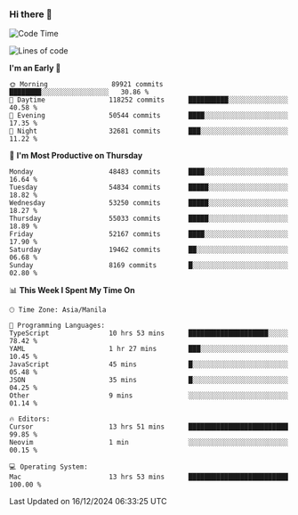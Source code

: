 ### Hi there 👋

<!--START_SECTION:waka-->
![Code Time](http://img.shields.io/badge/Code%20Time-5%2C747%20hrs%2028%20mins-blue)

![Lines of code](https://img.shields.io/badge/From%20Hello%20World%20I%27ve%20Written-114.5%20million%20lines%20of%20code-blue)

**I'm an Early 🐤** 

```text
🌞 Morning                89921 commits       ████████░░░░░░░░░░░░░░░░░   30.86 % 
🌆 Daytime                118252 commits      ██████████░░░░░░░░░░░░░░░   40.58 % 
🌃 Evening                50544 commits       ████░░░░░░░░░░░░░░░░░░░░░   17.35 % 
🌙 Night                  32681 commits       ███░░░░░░░░░░░░░░░░░░░░░░   11.22 % 
```
📅 **I'm Most Productive on Thursday** 

```text
Monday                   48483 commits       ████░░░░░░░░░░░░░░░░░░░░░   16.64 % 
Tuesday                  54834 commits       █████░░░░░░░░░░░░░░░░░░░░   18.82 % 
Wednesday                53250 commits       █████░░░░░░░░░░░░░░░░░░░░   18.27 % 
Thursday                 55033 commits       █████░░░░░░░░░░░░░░░░░░░░   18.89 % 
Friday                   52167 commits       ████░░░░░░░░░░░░░░░░░░░░░   17.90 % 
Saturday                 19462 commits       ██░░░░░░░░░░░░░░░░░░░░░░░   06.68 % 
Sunday                   8169 commits        █░░░░░░░░░░░░░░░░░░░░░░░░   02.80 % 
```


📊 **This Week I Spent My Time On** 

```text
🕑︎ Time Zone: Asia/Manila

💬 Programming Languages: 
TypeScript               10 hrs 53 mins      ████████████████████░░░░░   78.42 % 
YAML                     1 hr 27 mins        ███░░░░░░░░░░░░░░░░░░░░░░   10.45 % 
JavaScript               45 mins             █░░░░░░░░░░░░░░░░░░░░░░░░   05.48 % 
JSON                     35 mins             █░░░░░░░░░░░░░░░░░░░░░░░░   04.25 % 
Other                    9 mins              ░░░░░░░░░░░░░░░░░░░░░░░░░   01.14 % 

🔥 Editors: 
Cursor                   13 hrs 51 mins      █████████████████████████   99.85 % 
Neovim                   1 min               ░░░░░░░░░░░░░░░░░░░░░░░░░   00.15 % 

💻 Operating System: 
Mac                      13 hrs 53 mins      █████████████████████████   100.00 % 
```


 Last Updated on 16/12/2024 06:33:25 UTC
<!--END_SECTION:waka-->


<!--
**rad182/rad182** is a ✨ _special_ ✨ repository because its `README.md` (this file) appears on your GitHub profile.

Here are some ideas to get you started:

- 🔭 I’m currently working on ...
- 🌱 I’m currently learning ...
- 👯 I’m looking to collaborate on ...
- 🤔 I’m looking for help with ...
- 💬 Ask me about ...
- 📫 How to reach me: ...
- 😄 Pronouns: ...
- ⚡ Fun fact: ...
-->
